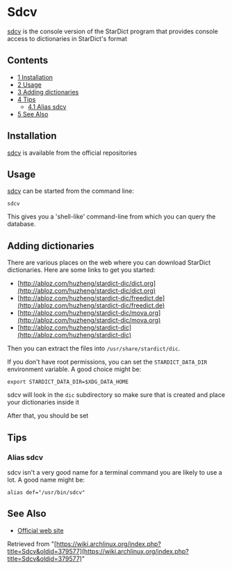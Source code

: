 # Sdcv

[sdcv](https://www.archlinux.org/packages/?name=sdcv) is the console version of the StarDict program that provides console access to dictionaries in StarDict's format

## Contents

*   [1 Installation](#Installation)
*   [2 Usage](#Usage)
*   [3 Adding dictionaries](#Adding_dictionaries)
*   [4 Tips](#Tips)
    *   [4.1 Alias sdcv](#Alias_sdcv)
*   [5 See Also](#See_Also)

## Installation

[sdcv](https://www.archlinux.org/packages/?name=sdcv) is available from the official repositories

## Usage

[sdcv](https://www.archlinux.org/packages/?name=sdcv) can be started from the command line:

```
sdcv

```

This gives you a 'shell-like' command-line from which you can query the database.

## Adding dictionaries

There are various places on the web where you can download StarDict dictionaries. Here are some links to get you started:

*   [http://abloz.com/huzheng/stardict-dic/dict.org](http://abloz.com/huzheng/stardict-dic/dict.org)
*   [http://abloz.com/huzheng/stardict-dic/freedict.de](http://abloz.com/huzheng/stardict-dic/freedict.de)
*   [http://abloz.com/huzheng/stardict-dic/mova.org](http://abloz.com/huzheng/stardict-dic/mova.org)
*   [http://abloz.com/huzheng/stardict-dic](http://abloz.com/huzheng/stardict-dic)

Then you can extract the files into `/usr/share/stardict/dic`.

If you don't have root permissions, you can set the `STARDICT_DATA_DIR` environment variable. A good choice might be:

```
export STARDICT_DATA_DIR=$XDG_DATA_HOME

```

sdcv will look in the `dic` subdirectory so make sure that is created and place your dictionaries inside it

After that, you should be set

## Tips

### Alias sdcv

sdcv isn't a very good name for a terminal command you are likely to use a lot. A good name might be:

```
alias def="/usr/bin/sdcv"

```

## See Also

*   [Official web site](http://sdcv.sourceforge.net/)

Retrieved from "[https://wiki.archlinux.org/index.php?title=Sdcv&oldid=379577](https://wiki.archlinux.org/index.php?title=Sdcv&oldid=379577)"